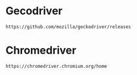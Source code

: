 # Gecodriver #
`https://github.com/mozilla/geckodriver/releases`
# Chromedriver #
`https://chromedriver.chromium.org/home`